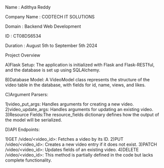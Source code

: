 Name : Adithya Reddy

Company Name : CODTECH IT SOLUTIONS

Domain : Backend Web Development 

ID : CT08DS6534

Duration : August 5th to September 5th 2024







Project Overview





A)Flask Setup:
The application is initialized with Flask and Flask-RESTful, and the database is set up using SQLAlchemy.

B)Database Model:
A VideoModel class represents the structure of the video table in the database, with fields for id, name, views, and likes.

C)Argument Parsers:

1)video_put_args: Handles arguments for creating a new video.
2)video_update_args: Handles arguments for updating an existing video.
3)Resource Fields:The resource_fields dictionary defines how the output of the model will be serialized.

D)API Endpoints:

1)GET /video/<video_id>: Fetches a video by its ID.
2)PUT /video/<video_id>: Creates a new video entry if it does not exist.
3)PATCH /video/<video_id>: Updates fields of an existing video.
4)DELETE /video/<video_id>: This method is partially defined in the code but lacks complete functionality.
